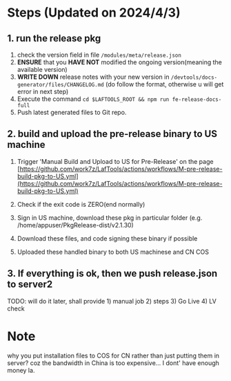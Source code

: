 # Steps (Updated on 2024/4/3)

## 1. run the release pkg

1. check the version field in file `/modules/meta/release.json`
2. **ENSURE** that you **HAVE NOT** modified the ongoing version(meaning the available version)
3. **WRITE DOWN** release notes with your new version in `/devtools/docs-generator/files/CHANGELOG.md` (do follow the format, otherwise u will get error in next step)
4. Execute the command `cd $LAFTOOLS_ROOT && npm run fe-release-docs-full`
5. Push latest generated files to Git repo.

## 2. build and upload the pre-release binary to US machine

1. Trigger 'Manual Build and Upload to US for Pre-Release' on the page [https://github.com/work7z/LafTools/actions/workflows/M-pre-release-build-pkg-to-US.yml](https://github.com/work7z/LafTools/actions/workflows/M-pre-release-build-pkg-to-US.yml)

2. Check if the exit code is ZERO(end normally)

3. Sign in US machine, download these pkg in particular folder (e.g. /home/appuser/PkgRelease-dist/v2.1.30)

4. Download these files, and code signing these binary if possible

5. Uploaded these handled binary to both US machinese and CN COS

## 3. If everything is ok, then we push release.json to server2

TODO: will do it later, shall provide 1) manual job 2) steps 3) Go Live 4) LV check

# Note

why you put installation files to COS for CN rather than just putting them in server? coz the bandwidth in China is too expensive... I dont' have enough money la.

